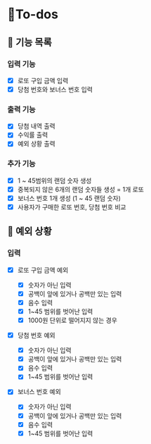 # 🧐To-dos

## 📄 기능 목록

### 입력 기능

- [x] 로또 구입 금액 입력
- [x] 당첨 번호와 보너스 번호 입력

### 출력 기능

- [x] 당첨 내역 출력
- [x] 수익률 출력
- [x] 예외 상황 출력

### 추가 기능

- [x] 1 ~ 45범위의 랜덤 숫자 생성
- [x] 중복되지 않은 6개의 랜덤 숫자들 생성 = 1개 로또
- [x] 보너스 번호 1개 생성 (1 ~ 45 랜덤 숫자)
- [x] 사용자가 구매한 로또 번호, 당첨 번호 비교

## 🎯 예외 상황

### 입력

- [x] 로또 구입 금액 예외

  - [x] 숫자가 아닌 입력
  - [x] 공백이 앞에 있거나 공백만 있는 입력
  - [x] 음수 입력
  - [x] 1~45 범위를 벗어난 입력
  - [x] 1000원 단위로 떨어지지 않는 경우

- [x] 당첨 번호 예외

  - [x] 숫자가 아닌 입력
  - [x] 공백이 앞에 있거나 공백만 있는 입력
  - [x] 음수 입력
  - [x] 1~45 범위를 벗어난 입력

- [x] 보너스 번호 예외
  - [x] 숫자가 아닌 입력
  - [x] 공백이 앞에 있거나 공백만 있는 입력
  - [x] 음수 입력
  - [x] 1~45 범위를 벗어난 입력
